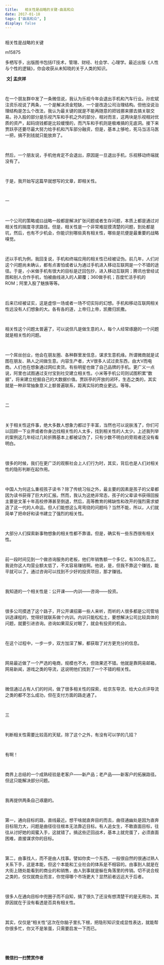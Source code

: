 ```yaml
---
title:   相关性是战略的关键-曲高和众
date: 2017-01-18
tags: ["曲高和众", ]
display: false
---
```



## 



相关性是战略的关键




m15875




多栖写手，出版图书包括IT技术，管理、财经、社会学、心理学。最近出版《人性与个性的逻辑》，你会收获从未知晓的关于人类的知识。


&nbsp;**文| 孟庆祥**

&nbsp;

在一个朋友群中发了一条微信说，我认为乐视今年会退出手机和汽车行业。孙宏斌注资乐视说了两条，一个是解决资金短缺，一个是改造公司治理结构。但他没说治理结构是怎么个改法，我认为最关键的就是不能再随意的把钱挪来挪去搞关联交易。孙入股的部分是乐视汽车和手机之外的部分，相对而言，这两块是乐视相对优质的资产，起码烧钱都是比较缓慢的，而汽车和手机则是极难搞的无底洞。接下来贾跃亭还要尽最大努力给手机和汽车部分融资，但是，基本上够呛，死马当活马医一把，搞不到钱就只能放弃了。

&nbsp;

然后，一个朋友说，手机他肯定不会退出，原因是一旦退出手机，乐视移动终端就没有了。

&nbsp;

于是，我开始写这篇早就想写的文章，即相关性。

&nbsp;

一

&nbsp;

一个公司的策略或曰战略一般都是解决扩张问题或者生存问题，本质上都是通过对相关性的揣度寻求路径。但是，相关性是一个非常难捉摸清楚的问题，到处都是坑，然后，也有不少机会，你能识别哪些真有相关性，哪些是坑便是最重要的战略嗅觉。

&nbsp;

还以手机为例，我回复说，手机和终端应用的相关性已经被证伪。前几年，人们对这个问题尚未确认，都有点害怕或者认为通过手机进入移动互联网是一个不错的途径。于是，小米做手机有很大的目标是迂回包抄，进入移动互联网；腾讯也曾经试图和别人合作手机，怕被曲线进入的人颠覆；360做手机；百度忙活手机的ROM；阿里入股了魅族等等。

&nbsp;

后来已经被证实，这是虚惊一场或者一场不切实际的幻想。手机和移动互联网相关性远没有人们想象的大。各有各的道，上帝归上帝，凯撒归凯撒。

&nbsp;

相关性这个问题太普遍了，可以说但凡是做生意的人，每个人经常琢磨的一个问题就是相关性的问题。

&nbsp;

一个屌丝创业，他会在朋友圈、各种群里发信息，谋求生意机缘。所谓微商就是试图在朋友、熟人之间做生意。内容生产者，大V很多人试过卖东西，由大V而电商。人们也在想象通过网红卖货。有些明星也做了自己品牌的手机。更广义一点说，阿里也试图通过支付宝到社交建立相关性。小米等手机公司则试图积累“数据”，将来建立挖掘自己的大数据价值。贾跃亭的开放的闭环，生态之类的，其实就是一种非常抽象意义上额普遍联系，距离实际的商业更远。等等。

&nbsp;

二

&nbsp;

关于相关性这件事，绝大多数人想象力都过于丰富，当然也可以说肤浅了，你们可以回顾一下业界或者你身边找相关性的人太多，找到相关性的人太少。上述我列举的案例这几年经过几轮折腾基本上都被证伪了，只有少数不明白的旁观者还没有看明白。

&nbsp;

很多的时候，我们在更广泛的观察社会上人们行为时，其实，背后也是人们对相关性的隐形判断在起作用。

&nbsp;

中国人为何这么重视孩子读书？除了传统习俗之外，最主要的因素是孩子的父辈都因为读书获得了巨大的汇报。然而，我认为这绝非常态，孩子的父辈读书获得回报主要是文革十年高校停滞甚至倒退，然后，高等教育的稀缺性和改开的强烈需求塑造了这一代的人命运。但人们能想这么弯弯绕的问题吗？当然不能，所以，人们就简单了把命好和读书建立了强烈的相关性。

&nbsp;

大部分人们探索新事物想象的相关性都不靠谱。但是，确实有一些东西很有相关性。

&nbsp;

前一段时间见到一个做咨询服务的老板，他们年销售额一个多亿，有300名员工。我说你这人均营业额太低了，不太容易赚钱啊。他说，是，但我不靠这个赚钱，能平就可以了。通过咨询可以找到不少好的投资项目，那才赚钱。

&nbsp;

我知道的一个相关性是：公开课——内训——咨询——投资。

&nbsp;

很多公司摸透了这个路子，开公开课招募一些人来听，而听的人很多都是公司管培训选课程的，觉得好就联系做个内训。内训只能松松土，要想解决公司比较具体的问题，就要引进咨询。咨询如果双反对眼了，就会有投资的机会。

&nbsp;

在这个过程中，一步一步，双方加深了解，都获取了对方更充分的信息。

&nbsp;

网易最近做了一个严选的电商，规模也不大，但效果还不错。他就是靠网易邮箱，网易新闻，游戏之类的导流，这说明他们找到了一个不错的相关性。

&nbsp;

微信通过占有人们的时间，做了很多相关性的探索，给京东导流、给大众点评导流之类的都不怎么成功，但在支付方面的路走通了。

&nbsp;

三

&nbsp;

判断相关性需要比较高的天赋，除了这个之外，有没有可以学的几招？

&nbsp;

有啊！

&nbsp;

商界上总结的一个成熟经验是老客户——新产品；老产品——新客户的拓展路径。但这只能解决部分问题。

&nbsp;

我再提供两条自己琢磨的。

&nbsp;

第一，通向目标的路，直线最近。想干啥就直奔目的而去，曲径通幽处是因为直奔目标阻力大，问题是曲径往往根本无法靠近目标。有人追女生，不敢直面目标，往往从讨好她的闺蜜入手，这就错了。搞这些迂回战术，基本上就完蛋了，必须直面困难，直接谋求你的目标。

&nbsp;

第二，由事找人，而不是由人找事。譬如你卖一个东西，一般很自然的很通过熟人关系下手，这是本能，但这个本能和工业社会的体系是不相容的。由事到人就是在大街上随处能看到的商业的和销售，由人到事就是躲在角落里的传销。切不说合规之类的，仅仅就商业而言，你觉得哪个市场更大？显然前者远远大于后者。

&nbsp;

很多人在通向目标中兜圈子而不自知，搞了很久了还没有想清楚干的是无用功，其原因就在于没有看透是否具有相关性。

&nbsp;

其实，仅仅是“相关性”这次在你脑子里扎下根，把隐形知识变成显性表达，就能帮你很多忙，你又不是笨蛋，只需要启发一下而已。

&nbsp;

&nbsp;




**微信扫一扫赞赏作者**